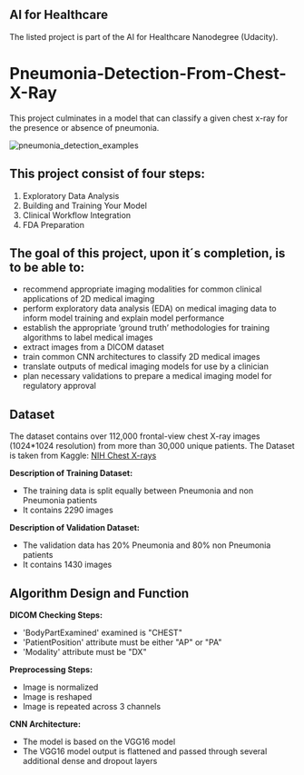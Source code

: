 ## AI for Healthcare
The listed project is part of the AI for Healthcare Nanodegree (Udacity).

# Pneumonia-Detection-From-Chest-X-Ray
This project culminates in a model that can classify a given chest x-ray for the presence or absence of pneumonia.

![pneumonia_detection_examples](https://github.com/mikethwolff/AI-HC-Pneumonia-Detection-From-Chest-X-Ray/assets/8941220/875f5c36-6d43-4abe-a36b-73c5657f15d2)

## This project consist of four steps:

1. Exploratory Data Analysis
2. Building and Training Your Model
3. Clinical Workflow Integration
4. FDA Preparation

## The goal of this project, upon it´s completion, is to be able to:

- recommend appropriate imaging modalities for common clinical applications of 2D medical imaging
- perform exploratory data analysis (EDA) on medical imaging data to inform model training and explain model performance
- establish the appropriate ‘ground truth’ methodologies for training algorithms to label medical images
- extract images from a DICOM dataset
- train common CNN architectures to classify 2D medical images
- translate outputs of medical imaging models for use by a clinician
- plan necessary validations to prepare a medical imaging model for regulatory approval

## Dataset

The dataset contains over 112,000 frontal-view chest X-ray images (1024*1024 resolution) from more than 30,000 unique patients.
The Dataset is taken from Kaggle: [NIH Chest X-rays](https://www.kaggle.com/datasets/nih-chest-xrays/data)

**Description of Training Dataset:** 

- The training data is split equally between Pneumonia and non Pneumonia patients
- It contains 2290 images

**Description of Validation Dataset:** 

- The validation data has 20% Pneumonia and 80% non Pneumonia patients
- It contains 1430 images

## Algorithm Design and Function

**DICOM Checking Steps:**
- 'BodyPartExamined' examined is "CHEST"
- 'PatientPosition' attribute must be either "AP" or "PA"
- 'Modality' attribute must be "DX"

**Preprocessing Steps:**
- Image is normalized
- Image is reshaped
- Image is repeated across 3 channels

**CNN Architecture:**
- The model is based on the VGG16 model
- The VGG16 model output is flattened and passed through several additional dense and dropout layers

